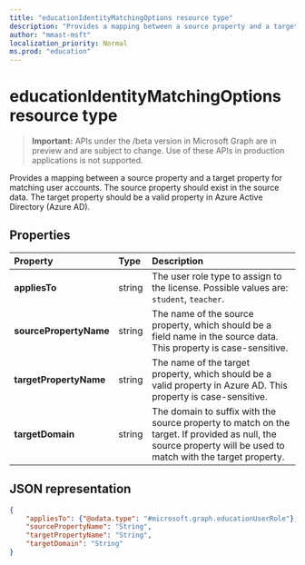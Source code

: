 ```yaml
---
title: "educationIdentityMatchingOptions resource type"
description: "Provides a mapping between a source property and a target property for matching user accounts. The source property should exist in the source data. The target property should be a valid property in Azure Active Directory (Azure AD)."
author: "mmast-msft"
localization_priority: Normal
ms.prod: "education"
---
```


# educationIdentityMatchingOptions resource type

> **Important:** APIs under the /beta version in Microsoft Graph are in preview and are subject to change. Use of these APIs in production applications is not supported.

Provides a mapping between a source property and a target property for matching user accounts. The source property should exist in the source data. The target property should be a valid property in Azure Active Directory (Azure AD).

## Properties

| Property | Type | Description |
|:-|:-|:-|
| **appliesTo** | string |  The user role type to assign to the license. Possible values are: `student`, `teacher`.      |
| **sourcePropertyName** | string |  The name of the source property, which should be a field name in the source data. This property is case-sensitive.        |
| **targetPropertyName** | string |  The name of the target property, which should be a valid property in Azure AD. This property is case-sensitive.     |
| **targetDomain** | string |  The domain to suffix with the source property to match on the target. If provided as null,  the source property will be used to match with the target property.        |

## JSON representation
<!-- {
  "blockType": "resource",
  "optionalProperties": [

  ],
  "@odata.type": "#microsoft.graph.educationIdentityMatchingOptions"
}-->

```json
{
    "appliesTo": {"@odata.type": "#microsoft.graph.educationUserRole"},
    "sourcePropertyName": "String",
    "targetPropertyName": "String",
    "targetDomain": "String"
}
```
